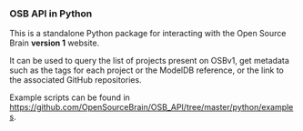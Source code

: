 ### OSB API in Python

This is a standalone Python package for interacting with the Open Source Brain **version 1** website.

It can be used to query the list of projects present on OSBv1, get metadata such as the tags 
for each project or the ModelDB reference, or the link to the associated GitHub repositories.

Example scripts can be found in https://github.com/OpenSourceBrain/OSB_API/tree/master/python/examples.

